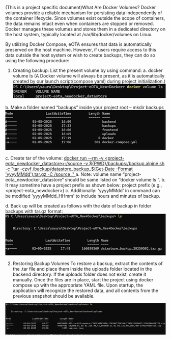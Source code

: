 (This is a project specific document)What Are Docker Volumes?
Docker volumes provide a reliable mechanism for persisting data independently of the container lifecycle. Since volumes exist outside the scope of containers, the data remains intact even when containers are stopped or removed. Docker manages these volumes and stores them in a dedicated directory on the host system, typically located at /var/lib/docker/volumes on Linux.

By utilizing Docker Compose, eOTA ensures that data is automatically preserved on the host machine. However, if users require access to this data outside the host system or wish to create backups, they can do so using the following procedure:
1)	Creating backup:
List the present volume by using command:
  a.	docker volume ls (A Docker volume will always be present, as it is automatically created by our launch script(compose yaml) during project initialization.)
      <img src="/Images/1.png"/>
      
  b.	Make a folder named “backups” inside your project root – mkdir backups 
       <img src="/Images/2.png"/>


c.	Create tar of the volume: 
    <ins> docker run --rm -v <project-eota_newdocker_datastore>:/source -v ${PWD}/backups:/backup alpine sh -c "tar -czvf /backup/datastore_backup_$(Get-Date -Format   'yyyyMMdd').tar.gz -C /source ." </ins>
  a.	Note: volume name “project-eota_newdocker_datastore” should be same listed on “docker volume ls “. 
  b.	It may sometime have a project prefix as shown below: project prefix (e.g., <project-eota_newdocker>)
  c.	Additionally: 'yyyyMMdd' in command can be modified 'yyyyMMdd_HHmm' to include hours and minutes of backup.

d.	Back up will be created as follows with the date of backup in folder backups with tar.gz format:
    <img src="/Images/3.png"/>

2)	Restoring Backup Volumes
To restore a backup, extract the contents of the .tar file and place them inside the uploads folder located in the backend directory. If the uploads folder does not exist, create it manually. Once the files are in place, start the project using docker compose up with the appropriate YAML file. Upon startup, the application will recognize the restored data, and all contents from the previous snapshot should be available.     
   <img src="/Images/4.png"/>
